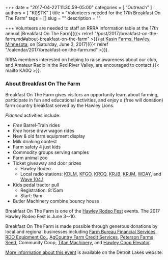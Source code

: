 +++
date = "2017-04-22T11:30:59-05:00"
categories = [ "Outreach" ]
authors = [ "K0STK" ]
title = "Volunteers needed for the 17th Breakfast On The Farm"
tags = []
slug = ""
description = ""

+++
Volunteers are needed to staff an RRRA information table at the 17th annual
[Breakfast On The Farm]({{< relref "/post/2017/breakfast-on-the-farm.md#about-breakfast-on-the-farm" >}})
at
[Kasin Farms, Hawley, Minnesota](/places/hawley-mn-kasin-farms/), on
[Saturday, June 3, 2017]({{< relref "/calendar/2017/breakfast-on-the-farm.md" >}}).

RRRA members interested on helping to raise awareness about our club, and Amateur Radio in the Red River Valley, are encouraged to contact {{< mailto KA0Q >}}.
<!--more-->

### About Breakfast On The Farm

Breakfast On The Farm gives visitors an opportunity learn about farming, participate in fun and educational activities, and enjoy a (free will donation) farm country breakfast served by the Hawley Lions.

*Planned* activities include:

* *Free* Barrel-Train rides
* *Free* horse draw wagon rides
* New & old farm equipment display
* Milk drinking contest
* Farm safety 4 just kids
* Commodity groups serving samples
* Farm animal zoo
* Ticket giveaway and door prizes
   * Hawley Rodeo
   * Local radio stations: [KDLM](http://www.1340kdlm.com/), [KFGO](http://www.kfgo.com/), [KRCQ](http://realcountry102.com/), [KRJB](http://www.krjbradio.com/), [KRJM](http://www.krjmradio.com/), [WDAY](http://www.wday.com/), and [Wave 104.1](http://catchthewave1041.com/)
* Kids pedal tractor pull
   * Registration: 8:15am
   * Start: 9am
* Butler Machinery combine bouncy house

Breakfast On The Farm is one of the 
[Hawley Rodeo Fest](http://www.hawley.govoffice.com/index.asp?SEC=78FD29EE-5794-441F-A28C-E073563D47F0) events. The 2017 Hawley Rodeo Fest is June 3--10.

Breakfast On The Farm is made possible through generous donations by local and regional businesses including
[Farm Bureau Financial Services](https://www.fbfs.com/), 
[RDO Equipment Co.](http://www.rdoequipment.com/), 
[AgCountry Farm Credit Services](https://www.agcountry.com/), 
[Peterson Farms Seed](https://petersonfarmsseed.com/), 
Community Coop, 
[Titan Machinery](http://www.titanmachinery.com/), 
and
[Hawley Coop Elevator](http://www.hawleycoop.com/). 

[More information about this event](http://business.visitdetroitlakes.com/events/details/breakfast-on-the-farm-22558) is available on the Detroit Lakes website.
